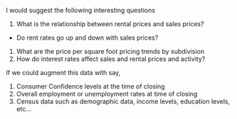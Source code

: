 I would suggest the following interesting questions

1. What is the relationship between rental prices and sales prices?
  * Do rent rates go up and down with sales prices?
1. What are the price per square foot pricing trends by subdivision
1. How do interest rates affect sales and rental prices and activity?

If we could augment this data with say,

1. Consumer Confidence levels at the time of closing
1. Overall employment or unemployment rates at time of closing
1. Census data such as demographic data, income levels, education levels, etc…
